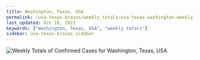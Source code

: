 ```yaml
---
title: Washington, Texas, USA
permalink: /usa-texas-brazos/weekly_totals/usa-texas-washington-weekly_totals.html
last_updated: Oct 16, 2021
keywords: ["Washington, Texas, USA", "weekly totals"]
sidebar: usa-texas-brazos_sidebar
---
```


![Weekly Totals of Confirmed Cases for Washington, Texas, USA](/covid_tracker/images/graphs/usa-texas-washington-weekly_totals_graph.png)

